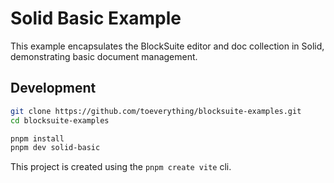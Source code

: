 # Solid Basic Example

This example encapsulates the BlockSuite editor and doc collection in Solid, demonstrating basic document management.

## Development

```sh
git clone https://github.com/toeverything/blocksuite-examples.git
cd blocksuite-examples

pnpm install
pnpm dev solid-basic
```

This project is created using the `pnpm create vite` cli.
